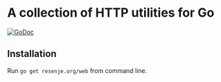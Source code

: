 # A collection of HTTP utilities for Go

[![GoDoc](https://godoc.org/resenje.org/web?status.svg)](https://godoc.org/resenje.org/web)

## Installation

Run `go get resenje.org/web` from command line.
